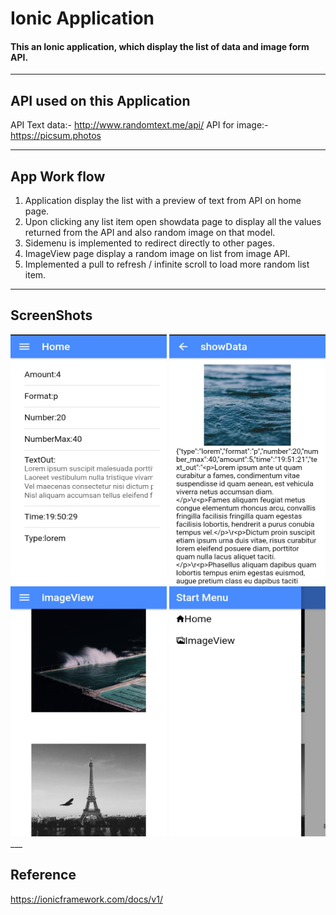# Ionic Application
#### This an Ionic application, which display the list of data and image form API.
___

## API used on this Application
API Text data:- http://www.randomtext.me/api/
API for image:- https://picsum.photos

___

## App Work flow

1. Application display the list with a preview of text from API on home page.
2. Upon clicking any list item open showdata page to display all the values returned from the API and also random image on that model.
3. Sidemenu is implemented to redirect directly to other pages.
4. ImageView page display a random image on list from image API.
5. Implemented a pull to refresh / infinite scroll to load more random list item.
___

## ScreenShots

<img src="images/home.jpeg" width="250" height="400">
<img src="images/showdata.jpeg" width="250" height="400">
<img src="images/imageview.jpeg" width="250" height="400">
<img src="images/sidemenu.jpeg" width="250" height="400">
___

## Reference
https://ionicframework.com/docs/v1/


